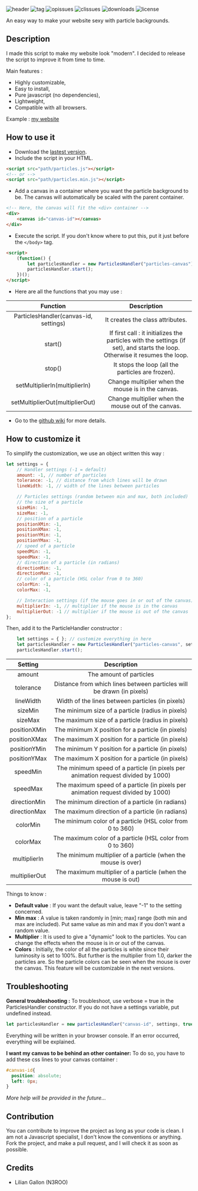 ![header](https://n3roo.github.io/img/particles-js.png)
![tag](https://img.shields.io/github/tag/n3roo/particles.js.svg)
![opissues](https://img.shields.io/github/issues/n3roo/particles.js.svg)
![clissues](https://img.shields.io/github/issues-closed/n3roo/particles.js.svg)
![downloads](https://img.shields.io/github/downloads/n3roo/particles.js/total.svg)
![license](https://img.shields.io/github/license/n3roo/particles.js.svg)

An easy way to make your website sexy with particle backgrounds.

## Description

I made this script to make my website look "modern". I decided to release the script to improve it from time to time.

Main features :
- Highly customizable,
- Easy to install,
- Pure javascript (no dependencies),
- Lightweight,
- Compatible with all browsers.

Example : [my website](https://n3roo.github.io/)

## How to use it

- Download the [lastest version](https://github.com/N3ROO/particles.js).
- Include the script in your HTML.
```html
<script src="path/particles.js"></script>
<!-- or -->
<script src="path/particles.min.js"></script>
```

- Add a canvas in a container where you want the particle background to be. The canvas will automatically be scaled with the parent container.
```html
<!-- Here, the canvas will fit the <div> container -->
<div>
    <canvas id="canvas-id"></canvas>
</div>
```

- Execute the script. If you don't know where to put this, put it just before the `</body>` tag.
```html
<script>
    (function() {
        let particlesHandler = new ParticlesHandler("particles-canvas");
        particlesHandler.start();
    })();
</script>
```

- Here are all the functions that you may use :

**Function**|**Description**
:-----:|:-----:
ParticlesHandler(canvas-id, settings)|It creates the class attributes.
start()|If first call : it initializes the particles with the settings (if set), and starts the loop. Otherwise it resumes the loop.
stop()|It stops the loop (all the particles are frozen).
setMultiplierIn(multiplierIn)|Change multiplier when the mouse is in the canvas.
setMultiplierOut(multiplierOut)|Change multiplier when the mouse out of the canvas.

- Go to the [github wiki](https://github.com/N3ROO/particles.js/wiki) for more details.

## How to customize it

To simplify the customization, we use an object written this way :

```javascript
let settings = {
    // Handler settings (-1 = default)
    amount: -1, // number of particles
    tolerance: -1, // distance from which lines will be drawn
    lineWidth: -1, // width of the lines between particles

    // Particles settings (random between min and max, both included)
    // the size of a particle
    sizeMin: -1,
    sizeMax: -1,
    // position of a particle
    positionXMin: -1,
    positionXMax: -1,
    positionYMin: -1,
    positionYMax: -1,
    // speed of a particle
    speedMin: -1,
    speedMax: -1, 
    // direction of a particle (in radians)
    directionMin: -1,
    directionMax: -1,
    // color of a particle (HSL color from 0 to 360)
    colorMin: -1,
    colorMax: -1,

    // Interaction settings (if the mouse goes in or out of the canvas)
    multiplierIn: -1, // multiplier if the mouse is in the canvas
    multiplierOut: -1 // multiplier if the mouse is out of the canvas
};
```

Then, add it to the ParticleHandler constructor :
```javascript
    let settings = { }; // customize everything in here
    let particlesHandler = new ParticlesHandler("particles-canvas", settings);
    particlesHandler.start();
```

**Setting**|**Description**
:-----:|:-----:
amount|The amount of particles
tolerance|Distance from which lines between particles will be drawn (in pixels)
lineWidth|Width of the lines between particles (in pixels)
sizeMin|The minimum size of a particle (radius in pixels)
sizeMax|The maximum size of a particle (radius in pixels)
positionXMin|The minimum X position for a particle (in pixels)
positionXMax|The maximum X position for a particle (in pixels)
positionYMin|The minimum Y position for a particle (in pixels)
positionYMax|The maximum X position for a particle (in pixels)
speedMin|The minimum speed of a particle (in pixels per animation request divided by 1000)
speedMax|The maximum speed of a particle (in pixels per animation request divided by 1000)
directionMin|The minimum direction of a particle (in radians)
directionMax|The maximum direction of a particle (in radians)
colorMin|The minimum color of a particle (HSL color from 0 to 360)
colorMax|The maximum color of a particle (HSL color from 0 to 360)
multiplierIn|The minimum multiplier of a particle (when the mouse is over)
multiplierOut|The maximum multiplier of a particle (when the mouse is out)

Things to know :
- **Default value** : If you want the default value, leave "-1" to the setting concerned.
- **Min max** : A value is taken randomly in [min; max] range (both min and max are included). Put same value as min and max if you don't want a random value.
- **Multiplier** : It is used to give a "dynamic" look to the particles. You can change the effects when the mouse is in or out of the canvas.
- **Colors** : Initially, the color of all the particles is white since their luminosity is set to 100%. But further is the multiplier from 1.0, darker the particles are. So the particle colors can be seen when the mouse is over the canvas. This feature will be customizable in the next versions.

## Troubleshooting

**General troubleshooting :** To troubleshoot, use verbose = true in the ParticlesHandler constructor. If you do not have a settings variable, put undefined instead.
```javascript
let particlesHandler = new particlesHandler("canvas-id", settings, true);
```

Everything will be written in your browser console. If an error occurred, everything will be explained.

**I want my canvas to be behind an other container:** To do so, you have to add these css lines to your canvas container :
```css
#canvas-id{
  position: absolute;
  left: 0px;
}
```

*More help will be provided in the future...*

## Contribution

You can contribute to improve the project as long as your code is clean. I am not a Javascript specialist, I don't know the conventions or anything. Fork the project, and make a pull request, and I will check it as soon as possible.

## Credits

- Lilian Gallon (N3ROO)
